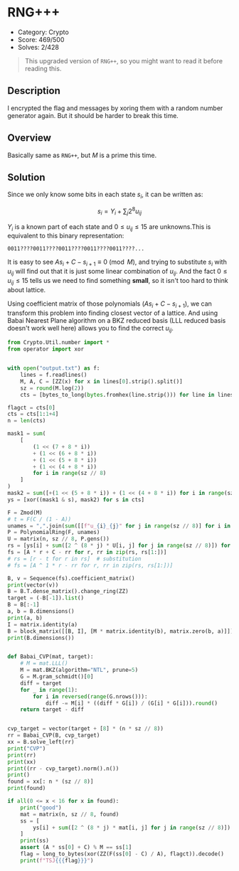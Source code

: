 # RNG+++

* Category: Crypto
* Score: 469/500
* Solves: 2/428

> This upgraded version of `RNG++`, so you might want to read it before reading this.

## Description

I encrypted the flag and messages by xoring them with a random number generator again. But it should be harder to break this time.

## Overview

Basically same as `RNG++`, but $M$ is a prime this time.

## Solution

Since we only know some bits in each state $s_i$, it can be written as:

$$
s_i = Y_i + \sum_{j} 2^8 u_{ij}
$$

$Y_i$ is a known part of each state and $0 \leq u_{ij} \leq 15$ are unknowns.This is equivalent to this binary representation:

```
0011????0011????0011????0011????0011????...
```

It is easy to see $A s_i + C - s_{i+1} \equiv 0 \pmod{M}$, and trying to substitute $s_i$ with $u_{ij}$ will find out that it is just some linear combination of $u_{ij}$. And the fact $0 \leq u_{ij} \leq 15$ tells us we need to find something **small**, so it isn't too hard to think about lattice.

Using coefficient matrix of those polynomials ($A s_i + C - s_{i+1}$), we can transform this problem into finding closest vector of a lattice. And using Babai Nearest Plane algorithm on a BKZ reduced basis (LLL reduced basis doesn't work well here) allows you to find the correct $u_{ij}$.

```python
from Crypto.Util.number import *
from operator import xor


with open("output.txt") as f:
    lines = f.readlines()
    M, A, C = [ZZ(x) for x in lines[0].strip().split()]
    sz = round(M.log(2))
    cts = [bytes_to_long(bytes.fromhex(line.strip())) for line in lines[1:]]

flagct = cts[0]
cts = cts[1:1+4]
n = len(cts)

mask1 = sum(
    [
        (1 << (7 + 8 * i))
        + (1 << (6 + 8 * i))
        + (1 << (5 + 8 * i))
        + (1 << (4 + 8 * i))
        for i in range(sz // 8)
    ]
)
mask2 = sum([+(1 << (5 + 8 * i)) + (1 << (4 + 8 * i)) for i in range(sz // 8)])
ys = [xor((mask1 & s), mask2) for s in cts]

F = Zmod(M)
# t = F(C / (1 - A))
unames = ",".join(sum([[f"u_{i}_{j}" for j in range(sz // 8)] for i in range(n)], []))
P = PolynomialRing(F, unames)
U = matrix(n, sz // 8, P.gens())
rs = [ys[i] + sum([2 ^ (8 * j) * U[i, j] for j in range(sz // 8)]) for i in range(n)]
fs = [A * r + C - rr for r, rr in zip(rs, rs[1:])]
# rs = [r - t for r in rs]  # substitution
# fs = [A ^ 1 * r - rr for r, rr in zip(rs, rs[1:])]

B, v = Sequence(fs).coefficient_matrix()
print(vector(v))
B = B.T.dense_matrix().change_ring(ZZ)
target = (-B[-1]).list()
B = B[:-1]
a, b = B.dimensions()
print(a, b)
I = matrix.identity(a)
B = block_matrix([[B, I], [M * matrix.identity(b), matrix.zero(b, a)]])
print(B.dimensions())


def Babai_CVP(mat, target):
    # M = mat.LLL()
    M = mat.BKZ(algorithm="NTL", prune=5)
    G = M.gram_schmidt()[0]
    diff = target
    for _ in range(1):
        for i in reversed(range(G.nrows())):
            diff -= M[i] * ((diff * G[i]) / (G[i] * G[i])).round()
    return target - diff


cvp_target = vector(target + [8] * (n * sz // 8))
rr = Babai_CVP(B, cvp_target)
xx = B.solve_left(rr)
print("CVP")
print(rr)
print(xx)
print((rr - cvp_target).norm().n())
print()
found = xx[: n * (sz // 8)]
print(found)

if all(0 <= x < 16 for x in found):
    print("good")
    mat = matrix(n, sz // 8, found)
    ss = [
        ys[i] + sum([2 ^ (8 * j) * mat[i, j] for j in range(sz // 8)]) for i in range(n)
    ]
    print(ss)
    assert (A * ss[0] + C) % M == ss[1]
    flag = long_to_bytes(xor(ZZ(F(ss[0] - C) / A), flagct)).decode()
    print(f"TSJ{{{flag}}}")
```
